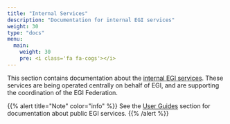 ```yaml
---
title: "Internal Services"
description: "Documentation for internal EGI services"
weight: 30
type: "docs"
menu:
  main:
    weight: 30
    pre: <i class='fa fa-cogs'></i>
---
```


This section contains documentation about the
[internal EGI services](https://www.egi.eu/internal-services/).
These services are being operated centrally on behalf of EGI, and are
supporting the coordination of the EGI Federation.

{{% alert title="Note" color="info" %}} See the [User Guides](../users)
section for documentation about public EGI services.
{{% /alert %}}
